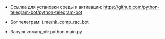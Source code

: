 - Ссылка для установки среды и активации: https://github.com/python-telegram-bot/python-telegram-bot

- Бот телеграм: t.me/nk_comp_rac_bot

- Запуск командой: python main.py